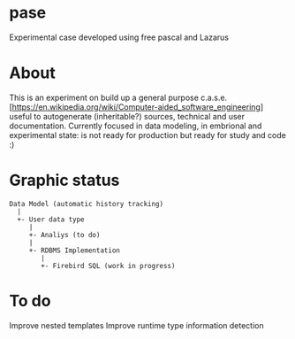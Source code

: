 # pase
Experimental case developed using free pascal and Lazarus


# About
This is an experiment on build up a general purpose c.a.s.e. [https://en.wikipedia.org/wiki/Computer-aided_software_engineering] 
useful to autogenerate (inheritable?) sources, technical and user documentation.
Currently focused in data modeling, in embrional and experimental state: is not ready for production but ready for study and code :)

# Graphic status
    Data Model (automatic history tracking) 
      |
      +- User data type 
         |
         +- Analiys (to do)
         |
         +- RDBMS Implementation
            |
            +- Firebird SQL (work in progress)

# To do
Improve nested templates
Improve runtime type information detection
